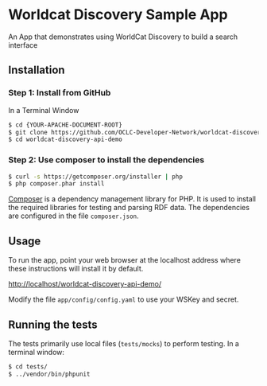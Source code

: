# Worldcat Discovery Sample App

An App that demonstrates using WorldCat Discovery to build a search interface

## Installation

### Step 1: Install from GitHub

In a Terminal Window

```bash
$ cd {YOUR-APACHE-DOCUMENT-ROOT}
$ git clone https://github.com/OCLC-Developer-Network/worldcat-discovery-api-demo.git
$ cd worldcat-discovery-api-demo
```

### Step 2: Use composer to install the dependencies

```bash
$ curl -s https://getcomposer.org/installer | php
$ php composer.phar install
```

[Composer](https://getcomposer.org/doc/00-intro.md) is a dependency management library for PHP. It is used to install the required libraries for testing and parsing RDF data. The dependencies are configured in the file `composer.json`.

## Usage

To run the app, point your web browser at the localhost address where these instructions will install it by default. 

[http://localhost/worldcat-discovery-api-demo/](http://localhost/worldcat-discovery-api-demo/)

Modify the file `app/config/config.yaml` to use your WSKey and secret.

## Running the tests

The tests primarily use local files (`tests/mocks`) to perform testing. 
In a terminal window:

```bash
$ cd tests/
$ ../vendor/bin/phpunit
```